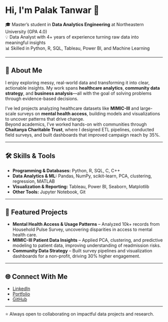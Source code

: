 # Hi, I'm Palak Tanwar 👋

🎓 Master’s student in **Data Analytics Engineering** at Northeastern University (GPA 4.0)  
💡 Data Analyst with 4+ years of experience turning raw data into meaningful insights  
📊 Skilled in Python, R, SQL, Tableau, Power BI, and Machine Learning  

---

## 🔎 About Me
I enjoy exploring messy, real-world data and transforming it into clear, actionable insights. My work spans **healthcare analytics**, **community data strategy**, and **business analysis**—all with the goal of solving problems through evidence-based decisions.  

I’ve led projects analyzing healthcare datasets like **MIMIC-III** and large-scale surveys on **mental health access**, building models and visualizations to uncover patterns that drive change.  
Beyond academics, I’ve worked hands-on with communities through **Chaitanya Charitable Trust**, where I designed ETL pipelines, conducted field surveys, and built dashboards that improved campaign reach by 35%.  

---

## 🛠️ Skills & Tools
- **Programming & Databases:** Python, R, SQL, C, C++  
- **Data Analytics & ML:** Pandas, NumPy, scikit-learn, PCA, clustering, regression, MATLAB  
- **Visualization & Reporting:** Tableau, Power BI, Seaborn, Matplotlib  
- **Other Tools:** Jupyter Notebook, Git  

---

## 📂 Featured Projects
- **Mental Health Access & Usage Patterns** – Analyzed 10k+ records from Household Pulse Survey, uncovering disparities in access to mental health care.  
- **MIMIC-III Patient Data Insights** – Applied PCA, clustering, and predictive modeling to patient data, improving understanding of readmission risks.  
- **Community Data Strategy** – Built survey pipelines and visualization dashboards for a non-profit, driving 30% higher engagement.  

---

## 🌐 Connect With Me
- [LinkedIn](https://linkedin.com/in/ptanwar)  
- [Portfolio](http://ptanwar.me)  
- [GitHub](https://github.com/palaktanwar)  

---
⭐️ Always open to collaborating on impactful data projects and research.
